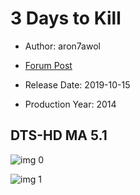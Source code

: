 # 3 Days to Kill

* Author: aron7awol

* [Forum Post](https://www.avsforum.com/threads/bass-eq-for-filtered-movies.2995212/post-57157652)

* Release Date: 2019-10-15
* Production Year: 2014

## DTS-HD MA 5.1

![img 0](https://i.imgur.com/ph8Yyn5.jpg)

![img 1](https://i.imgur.com/oJWQZX8.jpg)

